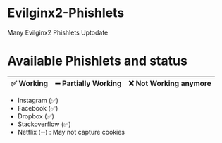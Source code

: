 # Evilginx2-Phishlets
Many Evilginx2 Phishlets Uptodate

# Available Phishlets and status

| ✅ Working  | ➖ Partially Working | ❌ Not Working anymore |
| ------------- | ------------- | ------------- |

- Instagram (✅)
- Facebook (✅)
- Dropbox (✅)
- Stackoverflow (✅)
- Netflix (➖) : May not capture cookies
